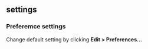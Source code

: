 ## settings



### Preferemce settings

Change default setting by clicking **Edit > Preferences...**
